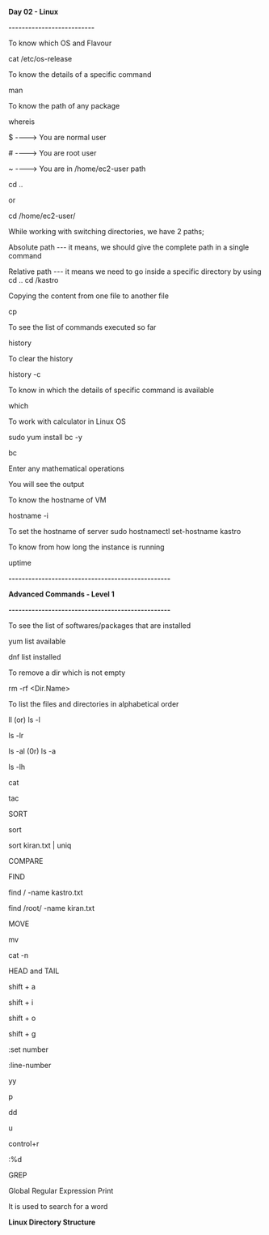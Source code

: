 **Day 02 - Linux**

**--------------------------**

To know which OS and Flavour

cat /etc/os-release



To know the details of a specific command

man <CommandName>



To know the path of any package

whereis <PackageName>



$ ----> You are normal user

\# ----> You are root user

~ ----> You are in /home/ec2-user path



cd .. 

or

cd /home/ec2-user/	



While working with switching directories, we have 2 paths;

Absolute path --- it means, we should give the complete path in a single command

Relative path --- it means we need to go inside a specific directory by using cd .. cd /kastro



Copying the content from one file to another file

cp <File1Name> <File2Name>



To see the list of commands executed so far

history



To clear the history

history -c



To know in which the details of specific command is available

which <CommandName>



To work with calculator in Linux OS

sudo yum install bc -y

bc

Enter any mathematical operations

You will see the output



To know the hostname of VM

hostname -i



To set the hostname of server
sudo hostnamectl set-hostname kastro



To know from how long the instance is running

uptime



**-------------------------------------------------**

**Advanced Commands - Level 1**

**-------------------------------------------------**

To see the list of softwares/packages that are installed

yum list available

dnf list installed



To remove a dir which is not empty

rm -rf <Dir.Name>



To list the files and directories in alphabetical order

ll (or) ls -l



ls -lr



ls -al (0r) ls -a



ls -lh



cat

tac



SORT

sort <FileName>

sort kiran.txt | uniq



COMPARE



FIND

find / -name kastro.txt

find /root/ -name kiran.txt



MOVE

mv <CurrentFileName> <NewFileName>



cat -n <FileName>



HEAD and TAIL





shift + a

shift + i

shift + o

shift + g



:set number

:line-number

yy

p

dd

u

control+r



:%d



GREP

Global Regular Expression Print

It is used to search for a word

































**Linux Directory Structure**








